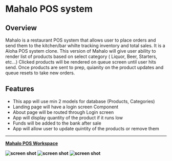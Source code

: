 # Mahalo POS system

## Overview


Mahalo is a restaurant POS system that allows user to place orders and send them to the kitchen/bar whilte tracking inventory and total sales. It is a Aloha POS system clone. This version of Mahalo will give user ability to render list of products based on select category ( Liquor, Beer, Starters, etc...)
Clicked products will be rendered on queue screen until user hits send. Once products are sent to prep, quianity on the product updates and queue resets to take new orders. 

## Features

* This app will use min 2 models for database (Products, Categories)
* Landing page will have a login screen Component
* About page will be routed through Login screen
* App will display quantity of the product if it runs low
* Funds will be added to the bank after sale
* App will allow user to update quintity of the products or remove them

_____________

**[Mahalo POS Workspace](https://trello.com/b/F7w2HI6G/mahalo-pos-system)**

**![screen shot ](https://ibb.co/T1zJpCs)**
**![screen shot ](https://ibb.co/FWbtqzV)**
**![screen shot ](https://ibb.co/9Wmc3H8)**


